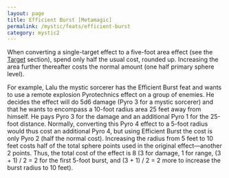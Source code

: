 ```yaml
---
layout: page
title: Efficient Burst [Metamagic]
permalink: /mystic/feats/efficient-burst
category: mystic2
---
```

When converting a single-target effect to a five-foot area effect (see
the [Target](/mystic/basics/target) section), spend only half the usual
cost, rounded up. Increasing the area further thereafter costs the
normal amount (one half primary sphere level).

For example, Lalu the mystic sorcerer has the Efficient Burst feat and
wants to use a remote explosion Pyrotechnics effect on a group of
enemies. He decides the effect will do 5d6 damage (Pyro 3 for a mystic
sorcerer) and that he wants to encompass a 10-foot radius area 25 feet
away from himself. He pays Pyro 3 for the damage and an additional Pyro
1 for the 25-foot distance. Normally, converting this Pyro 4 effect to a
5-foot radius would thus cost an additional Pyro 4, but using Efficient
Burst the cost is only Pyro 2 (half the normal cost). Increasing the
radius from 5 feet to 10 feet costs half of the total sphere points used
in the original effect—another 2 points. Thus, the total cost of the
effect is 8 (3 for damage, 1 for range, (3 + 1) / 2 = 2 for the first
5-foot burst, and (3 + 1) / 2 = 2 more to increase the burst radius to
10 feet).
